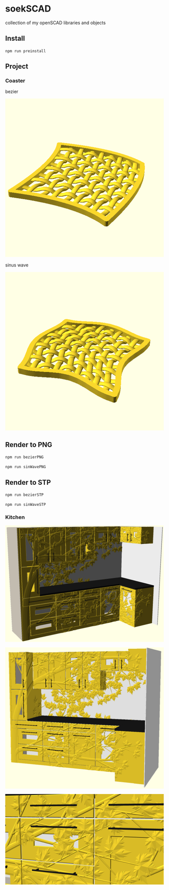 # soekSCAD
collection of my openSCAD libraries and objects

## Install

`npm run preinstall`

## Project

### Coaster

bezier

![Bezier Coaster](https://github.com/soekdd/soekSCAD/blob/main/output/png/bezier.png?raw=true)

sinus wave

![Sin Wave Coaster](https://github.com/soekdd/soekSCAD/blob/main/output/png/sinWave.png?raw=true)

## Render to PNG

`npm run bezierPNG`

`npm run sinWavePNG`

## Render to STP

`npm run bezierSTP`

`npm run sinWaveSTP`
### Kitchen

![Kitchen1](https://github.com/soekdd/soekSCAD/blob/main/output/png/kitchen4.png?raw=true)

![Kitchen2](https://github.com/soekdd/soekSCAD/blob/main/output/png/kitchen5.png?raw=true)

![Kitchen3](https://github.com/soekdd/soekSCAD/blob/main/output/png/kitchen6.png?raw=true)